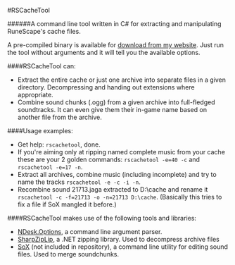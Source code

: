 #RSCacheTool

######A command line tool written in C# for extracting and manipulating RuneScape's cache files.

A pre-compiled binary is available for [download from my website](https://villermen.com/browser/?d=rscachetool). Just run the tool without arguments and it will tell you the available options.

####RSCacheTool can:

 - Extract the entire cache or just one archive into separate files in a given directory. Decompressing and handing out extensions where appropriate.
 - Combine sound chunks (.ogg) from a given archive into full-fledged soundtracks. It can even give them their in-game name based on another file from the archive.
 
####Usage examples:

 - Get help: `rscachetool`, done.
 - If you're aiming only at ripping named complete music from your cache these are your 2 golden commands: `rscachetool -e=40 -c` and `rscachetool -e=17 -n`.
 - Extract all archives, combine music (including incomplete) and try to name the tracks `rscachetool -e -c -i -n`.
 - Recombine sound 21713.jaga extracted to D:\cache and rename it `rscachetool -c -f=21713 -o -n=21713 D:\cache`. (Basically this tries to fix a file if SoX mangled it before.)

####RSCacheTool makes use of the following tools and libraries:

 - [NDesk.Options](http://www.ndesk.org/Options), a command line argument parser.
 - [SharpZipLip](http://icsharpcode.github.io/SharpZipLib/), a .NET zipping library. Used to decompress archive files
 - [SoX](http://sox.sourceforge.net/) (not included in repository), a command line utility for editing sound files. Used to merge soundchunks.
